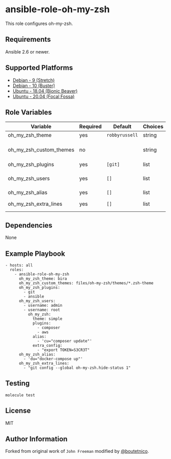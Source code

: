 ansible-role-oh-my-zsh
======================

This role configures oh-my-zsh.

Requirements
------------

Ansible 2.6 or newer.

Supported Platforms
-------------------

- [Debian - 9 (Stretch)](https://wiki.debian.org/DebianStretch)
- [Debian - 10 (Buster)](https://wiki.debian.org/DebianBuster)
- [Ubuntu - 18.04 (Bionic Beaver)](http://releases.ubuntu.com/18.04/)
- [Ubuntu - 20.04 (Focal Fossa)](http://releases.ubuntu.com/20.04/)

Role Variables
--------------

| Variable                     | Required | Default        | Choices   | Comments                                    |
|------------------------------|----------|--------------- |-----------|---------------------------------------------|
| oh_my_zsh_theme              | yes      | `robbyrussell` | string    | Default theme                               |
| oh_my_zsh_custom_themes      | no       |                | string    | Local path to themes files to install       |
| oh_my_zsh_plugins            | yes      | `[git]`        | list      | Default plugins                             |
| oh_my_zsh_users              | yes      | `[]`           | list      | Users to configure. See `defaults/main.yml` |
| oh_my_zsh_alias              | yes      | `[]`           | list      | Default alias                               |
| oh_my_zsh_extra_lines        | yes      | `[]`           | list      | Extra config lines in `.zshrc`              |

Dependencies
------------

None

Example Playbook
----------------

    - hosts: all
      roles:
        - ansible-role-oh-my-zsh
          oh_my_zsh_theme: bira
          oh_my_zsh_custom_themes: files/oh-my-zsh/themes/*.zsh-theme
          oh_my_zsh_plugins:
            - git
            - ansible
          oh_my_zsh_users:
            - username: admin
            - username: root
              oh_my_zsh:
                theme: simple
                plugins:
                  - composer
                  - aws
                alias:
                  - 'cu="composer update"'
                extra_config:
                  - "export TOKEN=S3CR3T"
          oh_my_zsh_alias:
            - 'du="docker-compose up"'
          oh_my_zsh_extra_lines:
            - "git config --global oh-my-zsh.hide-status 1"

Testing
-------

    molecule test

License
-------

MIT

Author Information
------------------

Forked from original work of `John Freeman` modified by [@boutetnico](https://github.com/boutetnico).
